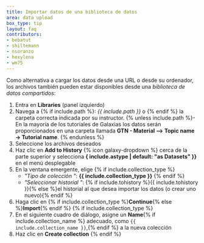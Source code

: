 ```yaml
---
title: Importar datos de una biblioteca de datos
area: data upload
box_type: tip
layout: faq
contributors:
- bebatut
- shiltemann
- nsoranzo
- hexylena
- wm75
---
```




Como alternativa a cargar los datos desde una URL o desde su ordenador, los archivos también pueden estar disponibles desde una *biblioteca de datos compartidos*:

1. Entra en **Libraries** (panel izquierdo)
2. Navega a {% if include.path %}: *{{ include.path }}* o {% endif %} la carpeta correcta indicada por su instructor. {% unless include.path %}- En la mayoría de los tutoriales de Galaxias los datos serán proporcionados en una carpeta llamada **GTN - Material --> Topic name -> Tutorial name**. {% endunless %}
3. Seleccione los archivos deseados
4. Haz clic en **Add to History** {% icon galaxy-dropdown %} cerca de la parte superior y selecciona **{ include.astype | default: "as Datasets" }}** en el menú desplegable
5. En la ventana emergente, elige {% if include.collection_type %}
   * *"Tipo de colección "*: **{{ include.collection_type }}** {% endif %}
   * *"Seleccionar historial "*: {% if include.tohistory %}{{ include.tohistory }}{% else %}el historial al que desea importar los datos (o crear uno nuevo){% endif %}
6. Haga clic en {% if include.collection_type %}**Continue**{% else %}**Import**{% endif %} {% if include.collection_type %}
7. En el siguiente cuadro de diálogo, asigne un **Name**{% if include.collection_name %} adecuado, como `{{ include.collection_name }}`,{% endif %} a la nueva colección
8. Haz clic en **Create collection** {% endif %}

